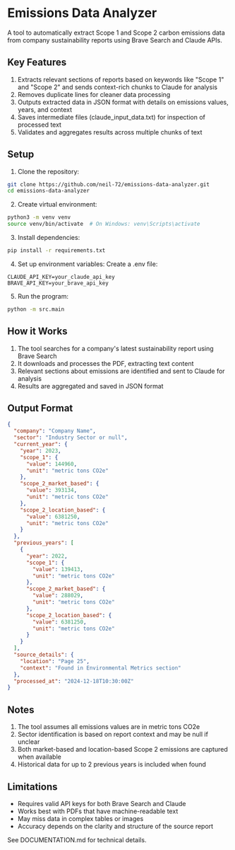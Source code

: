 # Emissions Data Analyzer

A tool to automatically extract Scope 1 and Scope 2 carbon emissions data from company sustainability reports using Brave Search and Claude APIs.

## Key Features

1. Extracts relevant sections of reports based on keywords like "Scope 1" and "Scope 2" and sends context-rich chunks to Claude for analysis
2. Removes duplicate lines for cleaner data processing
3. Outputs extracted data in JSON format with details on emissions values, years, and context
4. Saves intermediate files (claude_input_data.txt) for inspection of processed text
5. Validates and aggregates results across multiple chunks of text

## Setup

1. Clone the repository:
```bash
git clone https://github.com/neil-72/emissions-data-analyzer.git
cd emissions-data-analyzer
```

2. Create virtual environment:
```bash
python3 -m venv venv
source venv/bin/activate  # On Windows: venv\Scripts\activate
```

3. Install dependencies:
```bash
pip install -r requirements.txt
```

4. Set up environment variables:
Create a .env file:
```env
CLAUDE_API_KEY=your_claude_api_key
BRAVE_API_KEY=your_brave_api_key
```

5. Run the program:
```bash
python -m src.main
```

## How it Works

1. The tool searches for a company's latest sustainability report using Brave Search
2. It downloads and processes the PDF, extracting text content
3. Relevant sections about emissions are identified and sent to Claude for analysis
4. Results are aggregated and saved in JSON format

## Output Format

```json
{
  "company": "Company Name",
  "sector": "Industry Sector or null",
  "current_year": {
    "year": 2023,
    "scope_1": {
      "value": 144960,
      "unit": "metric tons CO2e"
    },
    "scope_2_market_based": {
      "value": 393134,
      "unit": "metric tons CO2e"
    },
    "scope_2_location_based": {
      "value": 6381250,
      "unit": "metric tons CO2e"
    }
  },
  "previous_years": [
    {
      "year": 2022,
      "scope_1": {
        "value": 139413,
        "unit": "metric tons CO2e"
      },
      "scope_2_market_based": {
        "value": 288029,
        "unit": "metric tons CO2e"
      },
      "scope_2_location_based": {
        "value": 6381250,
        "unit": "metric tons CO2e"
      }
    }
  ],
  "source_details": {
    "location": "Page 25",
    "context": "Found in Environmental Metrics section"
  },
  "processed_at": "2024-12-18T10:30:00Z"
}
```

## Notes

1. The tool assumes all emissions values are in metric tons CO2e
2. Sector identification is based on report context and may be null if unclear
3. Both market-based and location-based Scope 2 emissions are captured when available
4. Historical data for up to 2 previous years is included when found

## Limitations

- Requires valid API keys for both Brave Search and Claude
- Works best with PDFs that have machine-readable text
- May miss data in complex tables or images
- Accuracy depends on the clarity and structure of the source report

See DOCUMENTATION.md for technical details.